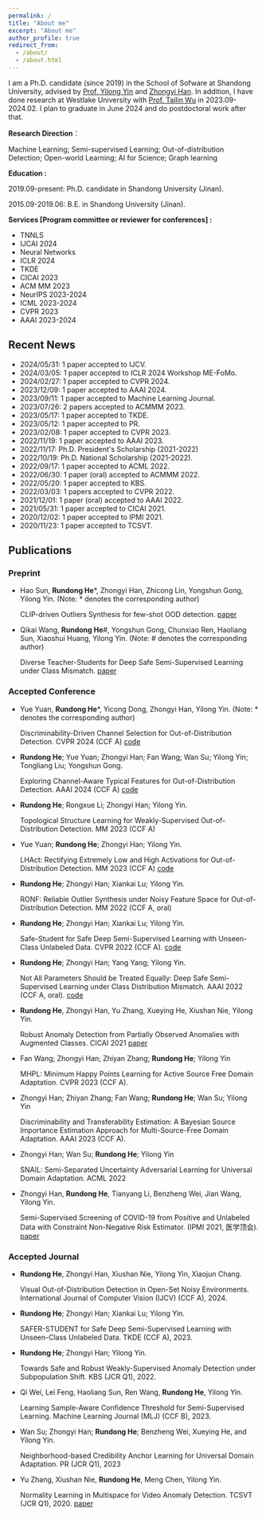 ```yaml
---
permalink: /
title: "About me"
excerpt: "About me"
author_profile: true
redirect_from: 
  - /about/
  - /about.html
---
```


I am a Ph.D. candidate (since 2019) in the School of Sofware at Shandong University, advised by [Prof. Yilong Yin](https://faculty.sdu.edu.cn/ylyin) and [Zhongyi Han](https://zhyhan.github.io/). In addition, I have done research at Westlake University with [Prof. Tailin Wu](https://tailin.org) in 2023.09-2024.02. I plan to graduate in June 2024 and do postdoctoral work after that. 



**Research Direction**：

Machine Learning; Semi-supervised Learning; Out-of-distribution Detection; Open-world Learning; AI for Science; Graph learning


**Education :**

2019.09-present: Ph.D. candidate in Shandong University (Jinan).

2015.09-2019.06: B.E. in Shandong University (Jinan).

**Services [Program committee or reviewer for conferences] :**
* TNNLS
* IJCAI 2024
* Neural Networks
* ICLR 2024
* TKDE
* CICAI 2023
* ACM MM 2023
* NeurIPS 2023-2024
* ICML 2023-2024
* CVPR 2023
* AAAI 2023-2024



## Recent News
* 2024/05/31: 1 paper accepted to IJCV.
* 2024/03/05: 1 paper accepted to ICLR 2024 Workshop ME-FoMo.
* 2024/02/27: 1 paper accepted to CVPR 2024.
* 2023/12/09: 1 paper accepted to AAAI 2024.
* 2023/09/11: 1 paper accepted to Machine Learning Journal.
* 2023/07/26: 2 papers accepted to ACMMM 2023.
* 2023/05/17: 1 paper accepted to TKDE.
* 2023/05/12: 1 paper accepted to PR.
* 2023/02/08: 1 paper accepted to CVPR 2023.
* 2022/11/19: 1 paper accepted to AAAI 2023.
* 2022/11/17: Ph.D. President's Scholarship (2021-2022)
* 2022/10/19: Ph.D. National Scholarship (2021-2022).
* 2022/09/17: 1 paper accepted to ACML 2022.
* 2022/06/30: 1 paper (oral) accepted to ACMMM 2022.
* 2022/05/20: 1 paper accepted to KBS.
* 2022/03/03: 1 papers accepted to CVPR 2022.
* 2021/12/01: 1 paper (oral) accepted to AAAI 2022.
* 2021/05/31: 1 paper accepted to CICAI 2021.
* 2020/12/02: 1 paper accepted to IPMI 2021.
* 2020/11/23: 1 paper accepted to TCSVT.


## Publications 
### Preprint

* Hao Sun, **Rundong He***, Zhongyi Han, Zhicong Lin, Yongshun Gong, Yilong Yin.  (Note: * denotes the corresponding author)
  
   CLIP-driven Outliers Synthesis for few-shot OOD detection. [paper](https://arxiv.org/abs/2404.00323)

* Qikai Wang, **Rundong He**#, Yongshun Gong, Chunxiao Ren, Haoliang Sun, Xiaoshui Huang, Yilong Yin.  (Note: # denotes the corresponding author)

   Diverse Teacher-Students for Deep Safe Semi-Supervised Learning under Class Mismatch. [paper](https://arxiv.org/abs/2405.16093)

### Accepted Conference
  
* Yue Yuan, **Rundong He***, Yicong Dong, Zhongyi Han, Yilong Yin.  (Note: * denotes the corresponding author)
  
   Discriminability-Driven Channel Selection for Out-of-Distribution Detection. CVPR 2024 (CCF A) [code](https://github.com/ystyuan/DDCS)

* **Rundong He**; Yue Yuan; Zhongyi Han; Fan Wang; Wan Su; Yilong Yin; Tongliang Liu; Yongshun Gong.
  
   Exploring Channel-Aware Typical Features for Out-of-Distribution Detection. AAAI 2024 (CCF A) [code](https://github.com/rm1972/LAPS.git)
   
* **Rundong He**; Rongxue Li; Zhongyi Han; Yilong Yin.

   Topological Structure Learning for Weakly-Supervised Out-of-Distribution Detection. MM 2023 (CCF A)

* Yue Yuan; **Rundong He**; Zhongyi Han; Yilong Yin.
  
   LHAct: Rectifying Extremely Low and High Activations for Out-of-Distribution Detection. MM 2023 (CCF A) [code](https://github.com/ystyuan/LHAct.git)

* **Rundong He**; Zhongyi Han; Xiankai Lu; Yilong Yin. 

   RONF: Reliable Outlier Synthesis under Noisy Feature Space for Out-of-Distribution Detection. MM 2022 (CCF A, oral)
   
* **Rundong He**; Zhongyi Han; Xiankai Lu; Yilong Yin. 

   Safe-Student for Safe Deep Semi-Supervised Learning with Unseen-Class Unlabeled Data. CVPR 2022 (CCF A). [code](https://github.com/Zhanlo/Safe-Student)

* **Rundong He**; Zhongyi Han; Yang Yang; Yilong Yin. 

   Not All Parameters Should be Treated Equally: Deep Safe Semi-Supervised Learning under Class Distribution Mismatch. AAAI 2022 (CCF A, oral). [code](https://github.com/Zhanlo/SPL)
   
* **Rundong He**, Zhongyi Han, Yu Zhang, Xueying He, Xiushan Nie, Yilong Yin.

   Robust Anomaly Detection from Partially Observed Anomalies with Augmented Classes. CICAI 2021 [paper](https://link.springer.com/content/pdf/10.1007/978-3-030-93049-3_29.pdf)

* Fan Wang; Zhongyi Han; Zhiyan Zhang; **Rundong He**; Yilong Yin

  MHPL: Minimum Happy Points Learning for Active Source Free Domain Adaptation. CVPR 2023 (CCF A). 

* Zhongyi Han; Zhiyan Zhang; Fan Wang; **Rundong He**; Wan Su; Yilong Yin

  Discriminability and Transferability Estimation: A Bayesian Source Importance Estimation Approach for Multi-Source-Free Domain Adaptation. AAAI 2023 (CCF A). 

* Zhongyi Han; Wan Su; **Rundong He**; Yilong Yin

  SNAIL: Semi-Separated Uncertainty Adversarial Learning for Universal Domain Adaptation. ACML 2022
  
* Zhongyi Han, **Rundong He**, Tianyang Li, Benzheng Wei, Jian Wang, Yilong Yin.

   Semi-Supervised Screening of COVID-19 from Positive and Unlabeled Data with Constraint Non-Negative Risk Estimator. (IPMI 2021, 医学顶会). [paper](https://link.springer.com/content/pdf/10.1007/978-3-030-78191-0_47.pdf)


### Accepted Journal

* **Rundong He**, Zhongyi Han, Xiushan Nie, Yilong Yin, Xiaojun Chang.

   Visual Out-of-Distribution Detection in Open-Set Noisy Environments. International Journal of Computer Vision (IJCV) (CCF A), 2024.
  
* **Rundong He**; Zhongyi Han; Xiankai Lu; Yilong Yin.

   SAFER-STUDENT for Safe Deep Semi-Supervised Learning with Unseen-Class Unlabeled Data. TKDE (CCF A), 2023.

* **Rundong He**; Zhongyi Han; Yilong Yin. 

   Towards Safe and Robust Weakly-Supervised Anomaly Detection under Subpopulation Shift. KBS (JCR Q1), 2022.

* Qi Wei, Lei Feng, Haoliang Sun, Ren Wang, **Rundong He**, Yilong Yin.

   Learning Sample-Aware Confidence Threshold for Semi-Supervised Learning. Machine Learning Journal (MLJ) (CCF B), 2023.

* Wan Su; Zhongyi Han; **Rundong He**; Benzheng Wei, Xueying He, and Yilong Yin.

   Neighborhood-based Credibility Anchor Learning for Universal Domain Adaptation. PR (JCR Q1), 2023

* Yu Zhang, Xiushan Nie, **Rundong He**, Meng Chen, Yilong Yin.

   Normality Learning in Multispace for Video Anomaly Detection. TCSVT (JCR Q1), 2020. [paper](https://ieeexplore.ieee.org/abstract/document/9266126)

